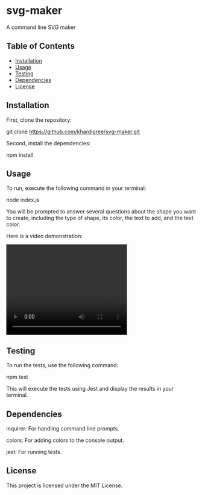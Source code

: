 # svg-maker
A command line SVG maker 

## Table of Contents

- [Installation](#installation)
- [Usage](#usage)
- [Testing](#testing)
- [Dependencies](#dependencies)
- [License](#license)

## Installation

First, clone the repository: 

git clone https://github.com/khardigree/svg-maker.git

Second, install the dependencies: 

npm install

## Usage 

To run, execute the following command in your terminal: 

node index.js

You will be prompted to answer several questions about the shape you want to create, including the type of shape, its color, the text to add, and the text color. 

Here is a video demonstration: 

<video src="/assets/svg-maker.mp4" width="320" height="240" controls></video>

## Testing 

To run the tests, use the following command:

npm test

This will execute the tests using Jest and display the results in your terminal.

## Dependencies 

inquirer: For handling command line prompts.

colors: For adding colors to the console output.

jest: For running tests.

## License

This project is licensed under the MIT License.
